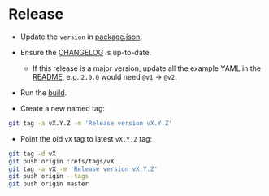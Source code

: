 # Release

- Update the `version` in [package.json](./package.json).

- Ensure the [CHANGELOG](./CHANGELOG.md) is up-to-date.

    - If this release is a major version, update all the example YAML in the [README](./README.md),
  e.g. `2.0.0` would need `@v1` -> `@v2`.

- Run the [build](./CONTRIBUTING.md#build).

- Create a new named tag:

```bash
git tag -a vX.Y.Z -m 'Release version vX.Y.Z'
```

- Point the old `vX` tag to latest `vX.Y.Z` tag:

```bash
git tag -d vX
git push origin :refs/tags/vX
git tag -a vX -m 'Release version vX.Y.Z'
git push origin --tags
git push origin master
```
